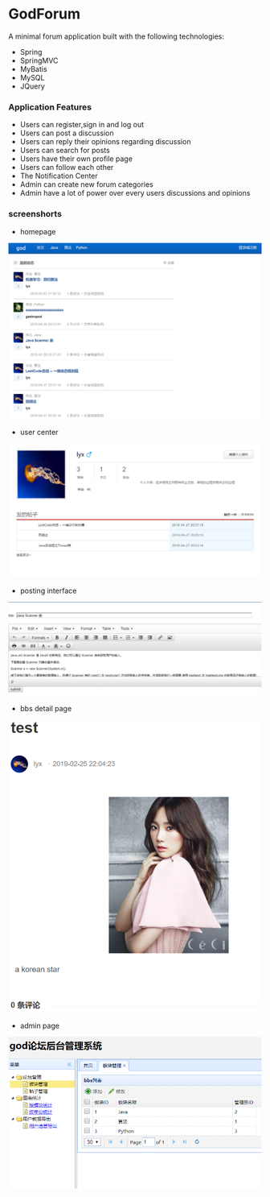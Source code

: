 # GodForum
A minimal forum application built with the following technologies:
* Spring
* SpringMVC
* MyBatis
* MySQL
* JQuery

### Application Features
* Users can register,sign in and log out
* Users can post a discussion
* Users can reply their opinions regarding discussion
* Users can search for posts
* Users have their own profile page
* Users can follow each other
* The Notification Center 
* Admin can create new forum categories
* Admin have a lot of power over every users discussions and opinions
 
### screenshorts
* homepage   
   
![image](https://github.com/re0711/web1/blob/master/pic/index.PNG)

* user center  
   
![image](https://github.com/re0711/web1/blob/master/pic/center.png)

* posting interface   
   
![image](https://github.com/re0711/web1/blob/master/pic/write.png) 

* bbs detail page 

![image](https://github.com/re0711/web1/blob/master/pic/detail.PNG) 

* admin page 

![image](https://github.com/re0711/web1/blob/master/pic/admin.PNG) 
